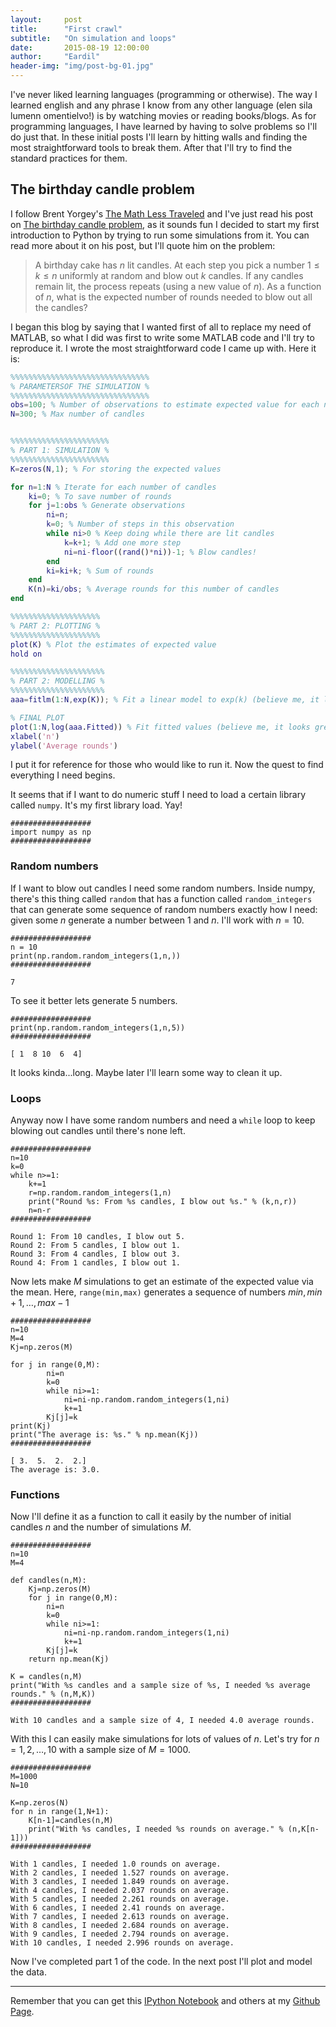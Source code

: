 ```yaml
---
layout:     post
title:      "First crawl"
subtitle:   "On simulation and loops"
date:       2015-08-19 12:00:00
author:     "Eardil"
header-img: "img/post-bg-01.jpg"
---
```

I've never liked learning languages (programming or otherwise). The way I learned english and any phrase I know from any other language (elen sila lumenn omentielvo!) is by watching movies or reading books/blogs. As for programming languages, I have learned by having to solve problems so I'll do just that. In these initial posts I'll learn by hitting walls and finding the most straightforward tools to break them. After that I'll try to find the standard practices for them.

## The birthday candle problem
I follow Brent Yorgey's [The Math Less Traveled](http://mathlesstraveled.com/) and I've just read his post on [The birthday candle problem](http://mathlesstraveled.com/2015/08/07/the-birthday-candle-problem/), as it sounds fun I decided to start my first introduction to Python by trying to run some simulations from it. You can read more about it on his post, but I'll quote him on the problem:

>A birthday cake has $n$ lit candles. At each step you pick a number $1 \leq k \leq n$ uniformly at random and blow out $k$ candles. If any candles remain lit, the process repeats (using a new value of $n$). As a function of $n$, what is the expected number of rounds needed to blow out all the candles?

I began this blog by saying that I wanted first of all to replace my need of MATLAB, so what I did was first to write some MATLAB code and I'll try to reproduce it. I wrote the most straightforward code I came up with. Here it is:

``` Matlab
%%%%%%%%%%%%%%%%%%%%%%%%%%%%%%%
% PARAMETERSOF THE SIMULATION %
%%%%%%%%%%%%%%%%%%%%%%%%%%%%%%%
obs=100; % Number of observations to estimate expected value for each n
N=300; % Max number of candles


%%%%%%%%%%%%%%%%%%%%%%
% PART 1: SIMULATION %
%%%%%%%%%%%%%%%%%%%%%%
K=zeros(N,1); % For storing the expected values

for n=1:N % Iterate for each number of candles
    ki=0; % To save number of rounds
    for j=1:obs % Generate observations
        ni=n;
        k=0; % Number of steps in this observation
        while ni>0 % Keep doing while there are lit candles
            k=k+1; % Add one more step
            ni=ni-floor((rand()*ni))-1; % Blow candles!
        end
        ki=ki+k; % Sum of rounds
    end
    K(n)=ki/obs; % Average rounds for this number of candles
end

%%%%%%%%%%%%%%%%%%%%
% PART 2: PLOTTING %
%%%%%%%%%%%%%%%%%%%%
plot(K) % Plot the estimates of expected value
hold on

%%%%%%%%%%%%%%%%%%%%%
% PART 2: MODELLING %
%%%%%%%%%%%%%%%%%%%%%
aaa=fitlm(1:N,exp(K)); % Fit a linear model to exp(k) (believe me, it looks logaritmic)

% FINAL PLOT
plot(1:N,log(aaa.Fitted)) % Fit fitted values (believe me, it looks great)
xlabel('n')
ylabel('Average rounds')
```

I put it for reference for those who would like to run it. Now the quest to find everything I need begins.

It seems that if I want to do numeric stuff I need to load a certain library called `numpy`. It's my first library load. Yay!


    ##################
    import numpy as np
    ##################

### Random numbers
If I want to blow out candles I need some random numbers. Inside numpy, there's this thing called `random` that has a function called `random_integers` that can generate some sequence of random numbers exactly how I need: given some $n$ generate a number between $1$ and $n$. I'll work with $n=10$.


    ##################
    n = 10
    print(np.random.random_integers(1,n,))
    ##################

    7
    

To see it better lets generate 5 numbers.


    ##################
    print(np.random.random_integers(1,n,5))
    ##################

    [ 1  8 10  6  4]
    

It looks kinda...long. Maybe later I'll learn some way to clean it up.

### Loops
Anyway now I have some random numbers and need a `while` loop to keep blowing out candles until there's none left.


    ##################
    n=10
    k=0
    while n>=1:
        k+=1
        r=np.random.random_integers(1,n)
        print("Round %s: From %s candles, I blow out %s." % (k,n,r))
        n=n-r
    ##################

    Round 1: From 10 candles, I blow out 5.
    Round 2: From 5 candles, I blow out 1.
    Round 3: From 4 candles, I blow out 3.
    Round 4: From 1 candles, I blow out 1.
    

Now lets make $M$ simulations to get an estimate of the expected value via the mean. Here, `range(min,max)` generates a sequence of numbers $min, min+1,\dots,max-1$


    ##################
    n=10
    M=4
    Kj=np.zeros(M)
    
    for j in range(0,M):
            ni=n
            k=0
            while ni>=1:
                ni=ni-np.random.random_integers(1,ni)
                k+=1
            Kj[j]=k
    print(Kj)
    print("The average is: %s." % np.mean(Kj))
    ##################

    [ 3.  5.  2.  2.]
    The average is: 3.0.
    

### Functions
Now I'll define it as a function to call it easily by the number of initial candles $n$ and the number of simulations $M$.


    ##################
    n=10
    M=4
    
    def candles(n,M):
        Kj=np.zeros(M)
        for j in range(0,M):
            ni=n
            k=0
            while ni>=1:
                ni=ni-np.random.random_integers(1,ni)
                k+=1
            Kj[j]=k
        return np.mean(Kj)
    
    K = candles(n,M)
    print("With %s candles and a sample size of %s, I needed %s average rounds." % (n,M,K))
    ##################

    With 10 candles and a sample size of 4, I needed 4.0 average rounds.
    

With this I can easily make simulations for lots of values of $n$. Let's try for $n=1,2,\dots,10$ with a sample size of $M=1000$. 


    ##################
    M=1000
    N=10
    
    K=np.zeros(N)
    for n in range(1,N+1):
        K[n-1]=candles(n,M)
        print("With %s candles, I needed %s rounds on average." % (n,K[n-1]))
    ##################

    With 1 candles, I needed 1.0 rounds on average.
    With 2 candles, I needed 1.527 rounds on average.
    With 3 candles, I needed 1.849 rounds on average.
    With 4 candles, I needed 2.037 rounds on average.
    With 5 candles, I needed 2.261 rounds on average.
    With 6 candles, I needed 2.41 rounds on average.
    With 7 candles, I needed 2.613 rounds on average.
    With 8 candles, I needed 2.684 rounds on average.
    With 9 candles, I needed 2.794 rounds on average.
    With 10 candles, I needed 2.996 rounds on average.
    

Now I've completed part 1 of the code. In the next post I'll plot and model the data.

---

Remember that you can get this [IPython Notebook](https://github.com/eardil/Blog_Code/blob/master/2015-08-20-first-crawl/2015-08-20-first-crawl.ipynb) and others at my [Github Page](https://github.com/eardil).
